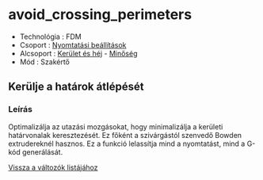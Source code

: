 # avoid\_crossing\_perimeters

* Technológia : FDM
* Csoport : [Nyomtatási beállítások](../../konfig/print_settings.md)
* Alcsoport : [Kerület és héj](../../konfig/print_settings.md#kerueletek-es-hej) - [Minőség](../../konfig/print_settings.md#minoseg-lassabb-szeleteles)
* Mód : Szakértő

## Kerülje a határok átlépését

### Leírás

Optimalizálja az utazási mozgásokat, hogy minimalizálja a kerületi határvonalak keresztezését. Ez főként a szivárgástól szenvedő Bowden extrudereknél hasznos. Ez a funkció lelassítja mind a nyomtatást, mind a G-kód generálását.

[Vissza a változók listájához](./)

